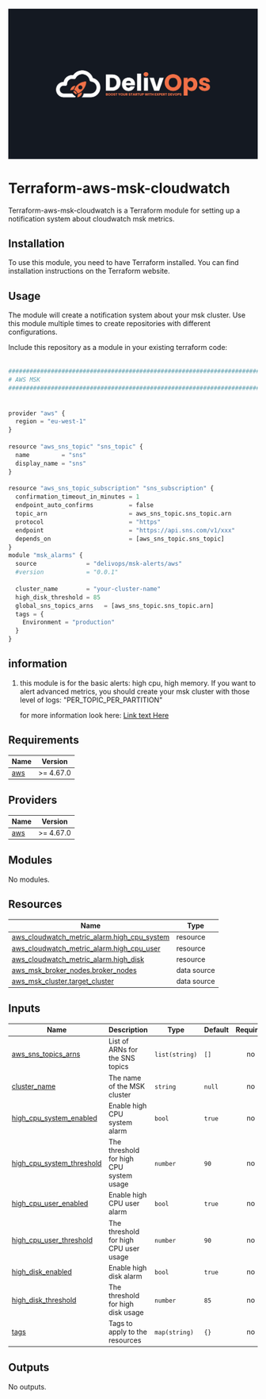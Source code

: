 ![image info](logo.jpeg)

# Terraform-aws-msk-cloudwatch

Terraform-aws-msk-cloudwatch is a Terraform module for setting up a notification system about cloudwatch msk metrics.

## Installation

To use this module, you need to have Terraform installed. You can find installation instructions on the Terraform website.

## Usage

The module will create a notification system about your msk cluster.
Use this module multiple times to create repositories with different configurations.

Include this repository as a module in your existing terraform code:

```python

################################################################################
# AWS MSK
################################################################################


provider "aws" {
  region = "eu-west-1"
}

resource "aws_sns_topic" "sns_topic" {
  name         = "sns"
  display_name = "sns"
}

resource "aws_sns_topic_subscription" "sns_subscription" {
  confirmation_timeout_in_minutes = 1
  endpoint_auto_confirms          = false
  topic_arn                       = aws_sns_topic.sns_topic.arn
  protocol                        = "https"
  endpoint                        = "https://api.sns.com/v1/xxx"
  depends_on                      = [aws_sns_topic.sns_topic]
}
module "msk_alarms" {
  source              = "delivops/msk-alerts/aws"
  #version            = "0.0.1"

  cluster_name        = "your-cluster-name"
  high_disk_threshold = 85
  global_sns_topics_arns   = [aws_sns_topic.sns_topic.arn]
  tags = {
    Environment = "production"
  }
}

```

## information

1. this module is for the basic alerts: high cpu, high memory.
   If you want to alert advanced metrics, you should create your msk cluster with those level of logs: "PER_TOPIC_PER_PARTITION"

   for more information look here: [Link text Here](https://docs.aws.amazon.com/msk/latest/developerguide/metrics-details.html)

<!-- BEGIN_TF_DOCS -->

## Requirements

| Name                                                   | Version   |
| ------------------------------------------------------ | --------- |
| <a name="requirement_aws"></a> [aws](#requirement_aws) | >= 4.67.0 |

## Providers

| Name                                             | Version   |
| ------------------------------------------------ | --------- |
| <a name="provider_aws"></a> [aws](#provider_aws) | >= 4.67.0 |

## Modules

No modules.

## Resources

| Name                                                                                                                                               | Type        |
| -------------------------------------------------------------------------------------------------------------------------------------------------- | ----------- |
| [aws_cloudwatch_metric_alarm.high_cpu_system](https://registry.terraform.io/providers/hashicorp/aws/latest/docs/resources/cloudwatch_metric_alarm) | resource    |
| [aws_cloudwatch_metric_alarm.high_cpu_user](https://registry.terraform.io/providers/hashicorp/aws/latest/docs/resources/cloudwatch_metric_alarm)   | resource    |
| [aws_cloudwatch_metric_alarm.high_disk](https://registry.terraform.io/providers/hashicorp/aws/latest/docs/resources/cloudwatch_metric_alarm)       | resource    |
| [aws_msk_broker_nodes.broker_nodes](https://registry.terraform.io/providers/hashicorp/aws/latest/docs/data-sources/msk_broker_nodes)               | data source |
| [aws_msk_cluster.target_cluster](https://registry.terraform.io/providers/hashicorp/aws/latest/docs/data-sources/msk_cluster)                       | data source |

## Inputs

| Name                                                                                                         | Description                             | Type           | Default | Required |
| ------------------------------------------------------------------------------------------------------------ | --------------------------------------- | -------------- | ------- | :------: |
| <a name="input_aws_sns_topics_arns"></a> [aws_sns_topics_arns](#input_aws_sns_topics_arns)                   | List of ARNs for the SNS topics         | `list(string)` | `[]`    |    no    |
| <a name="input_cluster_name"></a> [cluster_name](#input_cluster_name)                                        | The name of the MSK cluster             | `string`       | `null`  |    no    |
| <a name="input_high_cpu_system_enabled"></a> [high_cpu_system_enabled](#input_high_cpu_system_enabled)       | Enable high CPU system alarm            | `bool`         | `true`  |    no    |
| <a name="input_high_cpu_system_threshold"></a> [high_cpu_system_threshold](#input_high_cpu_system_threshold) | The threshold for high CPU system usage | `number`       | `90`    |    no    |
| <a name="input_high_cpu_user_enabled"></a> [high_cpu_user_enabled](#input_high_cpu_user_enabled)             | Enable high CPU user alarm              | `bool`         | `true`  |    no    |
| <a name="input_high_cpu_user_threshold"></a> [high_cpu_user_threshold](#input_high_cpu_user_threshold)       | The threshold for high CPU user usage   | `number`       | `90`    |    no    |
| <a name="input_high_disk_enabled"></a> [high_disk_enabled](#input_high_disk_enabled)                         | Enable high disk alarm                  | `bool`         | `true`  |    no    |
| <a name="input_high_disk_threshold"></a> [high_disk_threshold](#input_high_disk_threshold)                   | The threshold for high disk usage       | `number`       | `85`    |    no    |
| <a name="input_tags"></a> [tags](#input_tags)                                                                | Tags to apply to the resources          | `map(string)`  | `{}`    |    no    |

## Outputs

No outputs.

<!-- END_TF_DOCS -->
